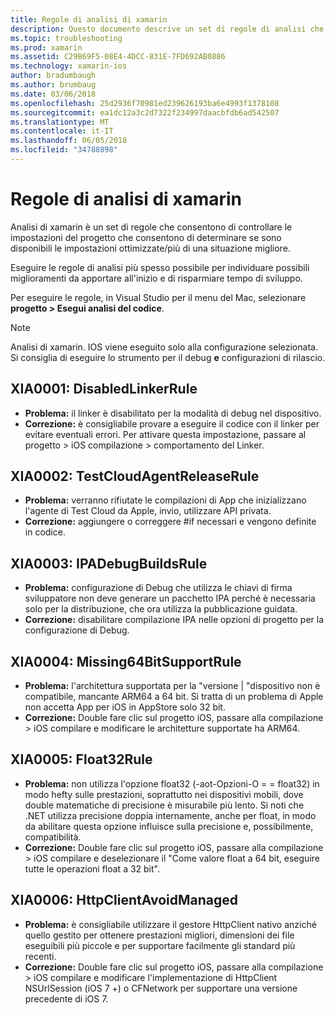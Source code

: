 ```yaml
---
title: Regole di analisi di xamarin
description: Questo documento descrive un set di regole di analisi che consentono di controllare le impostazioni di progetto xamarin. IOS per determinare se sono disponibili impostazioni più/better-optimized.
ms.topic: troubleshooting
ms.prod: xamarin
ms.assetid: C29B69F5-08E4-4DCC-831E-7FD692AB0886
ms.technology: xamarin-ios
author: bradumbaugh
ms.author: brumbaug
ms.date: 03/06/2018
ms.openlocfilehash: 25d2936f70981ed239626193ba6e4993f1378108
ms.sourcegitcommit: ea1dc12a3c2d7322f234997daacbfdb6ad542507
ms.translationtype: MT
ms.contentlocale: it-IT
ms.lasthandoff: 06/05/2018
ms.locfileid: "34788898"
---
```

# <a name="xamarinios-analysis-rules"></a>Regole di analisi di xamarin

Analisi di xamarin è un set di regole che consentono di controllare le impostazioni del progetto che consentono di determinare se sono disponibili le impostazioni ottimizzate/più di una situazione migliore.

Eseguire le regole di analisi più spesso possibile per individuare possibili miglioramenti da apportare all'inizio e di risparmiare tempo di sviluppo.

Per eseguire le regole, in Visual Studio per il menu del Mac, selezionare **progetto > Esegui analisi del codice**.

> [!NOTE]
> Analisi di xamarin. IOS viene eseguito solo alla configurazione selezionata. Si consiglia di eseguire lo strumento per il debug **e** configurazioni di rilascio.

<a name="XIA0001" />

## <a name="xia0001-disabledlinkerrule"></a>XIA0001: DisabledLinkerRule

- **Problema:** il linker è disabilitato per la modalità di debug nel dispositivo.
- **Correzione:** è consigliabile provare a eseguire il codice con il linker per evitare eventuali errori.
Per attivare questa impostazione, passare al progetto > iOS compilazione > comportamento del Linker.

<a name="XIA0002" />

## <a name="xia0002-testcloudagentreleaserule"></a>XIA0002: TestCloudAgentReleaseRule

- **Problema:** verranno rifiutate le compilazioni di App che inizializzano l'agente di Test Cloud da Apple, invio, utilizzare API privata.
- **Correzione:** aggiungere o correggere #if necessari e vengono definite in codice.

<a name="XIA0003" />

## <a name="xia0003-ipadebugbuildsrule"></a>XIA0003: IPADebugBuildsRule

- **Problema:** configurazione di Debug che utilizza le chiavi di firma sviluppatore non deve generare un pacchetto IPA perché è necessaria solo per la distribuzione, che ora utilizza la pubblicazione guidata.
- **Correzione:** disabilitare compilazione IPA nelle opzioni di progetto per la configurazione di Debug.

<a name="XIA0004" />

## <a name="xia0004-missing64bitsupportrule"></a>XIA0004: Missing64BitSupportRule

- **Problema:** l'architettura supportata per la "versione | "dispositivo non è compatibile, mancante ARM64 a 64 bit. Si tratta di un problema di Apple non accetta App per iOS in AppStore solo 32 bit.
- **Correzione:** Double fare clic sul progetto iOS, passare alla compilazione > iOS compilare e modificare le architetture supportate ha ARM64.

<a name="XIA0005" />

## <a name="xia0005-float32rule"></a>XIA0005: Float32Rule

- **Problema:** non utilizza l'opzione float32 (-aot-Opzioni-O = = float32) in modo hefty sulle prestazioni, soprattutto nei dispositivi mobili, dove double matematiche di precisione è misurabile più lento. Si noti che .NET utilizza precisione doppia internamente, anche per float, in modo da abilitare questa opzione influisce sulla precisione e, possibilmente, compatibilità.
- **Correzione:** Double fare clic sul progetto iOS, passare alla compilazione > iOS compilare e deselezionare il "Come valore float a 64 bit, eseguire tutte le operazioni float a 32 bit".

<a name="XIA0006" />

## <a name="xia0006-httpclientavoidmanaged"></a>XIA0006: HttpClientAvoidManaged

- **Problema:** è consigliabile utilizzare il gestore HttpClient nativo anziché quello gestito per ottenere prestazioni migliori, dimensioni dei file eseguibili più piccole e per supportare facilmente gli standard più recenti.
- **Correzione:** Double fare clic sul progetto iOS, passare alla compilazione > iOS compilare e modificare l'implementazione di HttpClient NSUrlSession (iOS 7 +) o CFNetwork per supportare una versione precedente di iOS 7.

